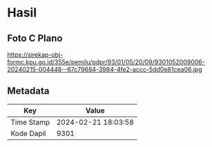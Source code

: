 # Hasil

## Foto C Plano

https://sirekap-obj-formc.kpu.go.id/355e/pemilu/pdpr/93/01/05/20/09/9301052009006-20240215-004448--67c79684-3984-4fe2-accc-5dd0e81cea06.jpg


## Metadata

| Key        | Value               |
| ---------- | ------------------- |
| Time Stamp | 2024-02-21 18:03:58 |
| Kode Dapil | 9301                |



